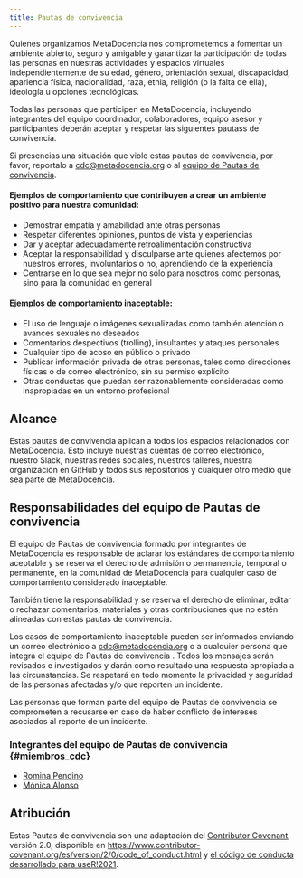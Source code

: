 ```yaml
---
title: Pautas de convivencia
---
```


Quienes organizamos MetaDocencia nos comprometemos a fomentar un ambiente abierto, seguro y amigable y garantizar la participación de todas las personas en nuestras actividades y espacios virtuales  independientemente de su edad, género, orientación sexual, discapacidad, apariencia física, nacionalidad, raza, etnia, religión (o la falta de ella), ideología u opciones tecnológicas. 

Todas las personas que participen en MetaDocencia, incluyendo integrantes del equipo coordinador, colaboradores, equipo asesor y participantes deberán aceptar y respetar las siguientes pautass de convivencia. 

Si presencias una situación que viole estas pautas de convivencia, por favor, reportalo a [cdc@metadocencia.org](mailto:cdc@metadocencia.org) o al [equipo de Pautas de convivencia](#miembros_cdc).

#### Ejemplos de comportamiento que contribuyen a crear un ambiente positivo para nuestra comunidad:

* Demostrar empatía y amabilidad ante otras personas
* Respetar diferentes opiniones, puntos de vista y experiencias
* Dar y aceptar adecuadamente retroalimentación constructiva
* Aceptar la responsabilidad y disculparse ante quienes afectemos por nuestros errores, involuntarios o no, aprendiendo de la experiencia
* Centrarse en lo que sea mejor no sólo para nosotros como personas, sino para la comunidad en general

#### Ejemplos de comportamiento inaceptable:

* El uso de lenguaje o imágenes sexualizadas como también atención o avances sexuales no deseados
* Comentarios despectivos (trolling), insultantes y ataques personales
* Cualquier tipo de acoso en público o privado
* Publicar información privada de otras personas, tales como direcciones físicas o de correo electrónico, sin su permiso explícito
* Otras conductas que puedan ser razonablemente consideradas como inapropiadas en un entorno profesional

## Alcance

Estas pautas de convivencia aplican a todos los espacios relacionados con MetaDocencia. Esto incluye nuestras cuentas de correo electrónico, nuestro Slack, nuestras redes sociales, nuestros talleres, nuestra organización en GitHub y todos sus repositorios y cualquier otro medio que sea parte de MetaDocencia.

## Responsabilidades del equipo de Pautas de convivencia

El equipo de Pautas de convivencia formado por integrantes de MetaDocencia es responsable de aclarar los estándares de comportamiento aceptable y se reserva el derecho de admisión o permanencia, temporal o permanente, en la comunidad de MetaDocencia para cualquier caso de comportamiento considerado inaceptable. 

También tiene la responsabilidad y se reserva el derecho de eliminar, editar o rechazar comentarios, materiales y otras contribuciones que no estén alineadas con estas pautas de convivencia. 

Los casos de comportamiento inaceptable pueden ser informados enviando un correo electrónico a [cdc@metadocencia.org](mailto:cdc@metadocencia.org) o a cualquier persona que integra el equipo de Pautas de convivencia . Todos los mensajes serán revisados e investigados y darán como resultado una respuesta apropiada a las circunstancias. Se respetará en todo momento la privacidad y seguridad de las personas afectadas y/o que reporten un incidente. 

Las personas que forman parte del equipo de Pautas de convivencia se comprometen a recusarse en caso de haber conflicto de intereses asociados al reporte de un incidente. 

### Integrantes del equipo de Pautas de convivencia {#miembros_cdc}

* [Romina Pendino](https://www.metadocencia.org/authors/rominapedino/)
* [Mónica Alonso](https://www.metadocencia.org/authors/monialonso/)

## Atribución

Estas Pautas de convivencia son una adaptación del [Contributor Covenant](https://www.contributor-covenant.org), versión 2.0,
disponible en https://www.contributor-covenant.org/es/version/2/0/code_of_conduct.html y [el código de conducta desarrollado para useR!2021](https://user2021.r-project.org/participation/coc/).
